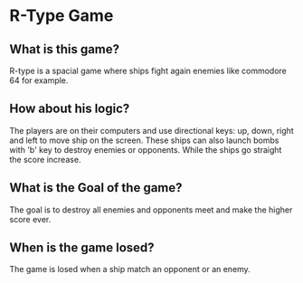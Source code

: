 # R-Type Game

## What is this game?
R-type is a spacial game where ships fight again enemies like commodore 64 for example.

## How about his logic?
The players are on their computers and use directional keys: up, down, right and left to move ship on the screen. These ships can also launch bombs with 'b' key to destroy enemies or opponents. While the ships go straight the score increase.

## What is the Goal of the game?
The goal is to destroy all enemies and opponents meet and make the higher score ever.

## When is the game losed?
The game is losed when a ship match an opponent or an enemy.